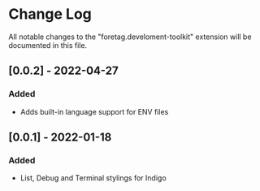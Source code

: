 
# Change Log

All notable changes to the "foretag.develoment-toolkit" extension will be documented in this file.

## [0.0.2] - 2022-04-27
### Added
- Adds built-in language support for ENV files

## [0.0.1] - 2022-01-18
### Added
- List, Debug and Terminal stylings for Indigo

